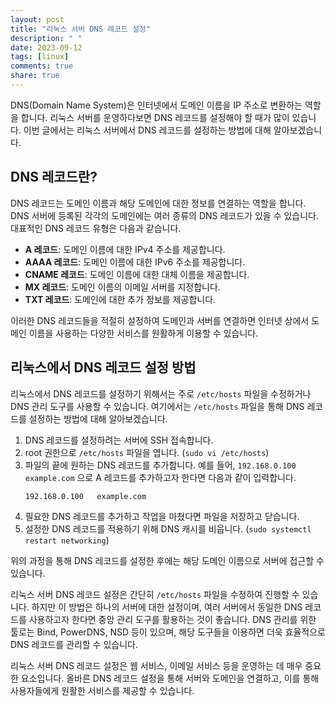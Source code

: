 ```yaml
---
layout: post
title: "리눅스 서버 DNS 레코드 설정"
description: " "
date: 2023-09-12
tags: [linux]
comments: true
share: true
---
```


DNS(Domain Name System)은 인터넷에서 도메인 이름을 IP 주소로 변환하는 역할을 합니다. 리눅스 서버를 운영하다보면 DNS 레코드를 설정해야 할 때가 많이 있습니다. 이번 글에서는 리눅스 서버에서 DNS 레코드를 설정하는 방법에 대해 알아보겠습니다.

## DNS 레코드란?

DNS 레코드는 도메인 이름과 해당 도메인에 대한 정보를 연결하는 역할을 합니다. DNS 서버에 등록된 각각의 도메인에는 여러 종류의 DNS 레코드가 있을 수 있습니다. 대표적인 DNS 레코드 유형은 다음과 같습니다.

- **A 레코드**: 도메인 이름에 대한 IPv4 주소를 제공합니다.
- **AAAA 레코드**: 도메인 이름에 대한 IPv6 주소를 제공합니다.
- **CNAME 레코드**: 도메인 이름에 대한 대체 이름을 제공합니다.
- **MX 레코드**: 도메인 이름의 이메일 서버를 지정합니다.
- **TXT 레코드**: 도메인에 대한 추가 정보를 제공합니다.

이러한 DNS 레코드들을 적절히 설정하여 도메인과 서버를 연결하면 인터넷 상에서 도메인 이름을 사용하는 다양한 서비스를 원활하게 이용할 수 있습니다.

## 리눅스에서 DNS 레코드 설정 방법

리눅스에서 DNS 레코드를 설정하기 위해서는 주로 `/etc/hosts` 파일을 수정하거나 DNS 관리 도구를 사용할 수 있습니다. 여기에서는 `/etc/hosts` 파일을 통해 DNS 레코드를 설정하는 방법에 대해 알아보겠습니다.

1. DNS 레코드를 설정하려는 서버에 SSH 접속합니다.
2. root 권한으로 `/etc/hosts` 파일을 엽니다. (`sudo vi /etc/hosts`)
3. 파일의 끝에 원하는 DNS 레코드를 추가합니다. 예를 들어, `192.168.0.100  example.com` 으로 A 레코드를 추가하고자 한다면 다음과 같이 입력합니다.
   ```
   192.168.0.100   example.com
   ```
4. 필요한 DNS 레코드를 추가하고 작업을 마쳤다면 파일을 저장하고 닫습니다.
5. 설정한 DNS 레코드를 적용하기 위해 DNS 캐시를 비웁니다. (`sudo systemctl restart networking`)

위의 과정을 통해 DNS 레코드를 설정한 후에는 해당 도메인 이름으로 서버에 접근할 수 있습니다.

리눅스 서버 DNS 레코드 설정은 간단히 `/etc/hosts` 파일을 수정하여 진행할 수 있습니다. 하지만 이 방법은 하나의 서버에 대한 설정이며, 여러 서버에서 동일한 DNS 레코드를 사용하고자 한다면 중앙 관리 도구를 활용하는 것이 좋습니다. DNS 관리를 위한 툴로는 Bind, PowerDNS, NSD 등이 있으며, 해당 도구들을 이용하면 더욱 효율적으로 DNS 레코드를 관리할 수 있습니다.

리눅스 서버 DNS 레코드 설정은 웹 서비스, 이메일 서비스 등을 운영하는 데 매우 중요한 요소입니다. 올바른 DNS 레코드 설정을 통해 서버와 도메인을 연결하고, 이를 통해 사용자들에게 원활한 서비스를 제공할 수 있습니다.